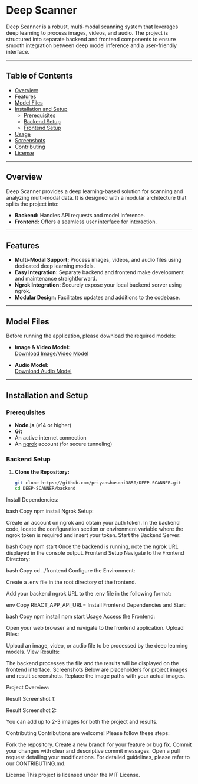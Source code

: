 # Deep Scanner

Deep Scanner is a robust, multi-modal scanning system that leverages deep learning to process images, videos, and audio. The project is structured into separate backend and frontend components to ensure smooth integration between deep model inference and a user-friendly interface.

---

## Table of Contents

- [Overview](#overview)
- [Features](#features)
- [Model Files](#model-files)
- [Installation and Setup](#installation-and-setup)
  - [Prerequisites](#prerequisites)
  - [Backend Setup](#backend-setup)
  - [Frontend Setup](#frontend-setup)
- [Usage](#usage)
- [Screenshots](#screenshots)
- [Contributing](#contributing)
- [License](#license)

---

## Overview

Deep Scanner provides a deep learning-based solution for scanning and analyzing multi-modal data. It is designed with a modular architecture that splits the project into:
- **Backend:** Handles API requests and model inference.
- **Frontend:** Offers a seamless user interface for interaction.

---

## Features

- **Multi-Modal Support:** Process images, videos, and audio files using dedicated deep learning models.
- **Easy Integration:** Separate backend and frontend make development and maintenance straightforward.
- **Ngrok Integration:** Securely expose your local backend server using ngrok.
- **Modular Design:** Facilitates updates and additions to the codebase.

---

## Model Files

Before running the application, please download the required models:

- **Image & Video Model:**  
  [Download Image/Video Model](https://drive.google.com/drive/folders/1_-Q0WuoRPdsWTzhmVfxa5hgM9ic3yL7f?usp=sharing)

- **Audio Model:**  
  [Download Audio Model](https://drive.google.com/drive/folders/13McqGsCUpcVjZ9mIZXcetRTlwA50hxBE?usp=sharing)

---

## Installation and Setup

### Prerequisites

- **Node.js** (v14 or higher)
- **Git**
- An active internet connection
- An [ngrok](https://ngrok.com/) account (for secure tunneling)

### Backend Setup

1. **Clone the Repository:**

   ```bash
   git clone https://github.com/priyanshusoni3850/DEEP-SCANNER.git
   cd DEEP-SCANNER/backend
Install Dependencies:

bash
Copy
npm install
Ngrok Setup:

Create an account on ngrok and obtain your auth token.
In the backend code, locate the configuration section or environment variable where the ngrok token is required and insert your token.
Start the Backend Server:

bash
Copy
npm start
Once the backend is running, note the ngrok URL displayed in the console output.
Frontend Setup
Navigate to the Frontend Directory:

bash
Copy
cd ../frontend
Configure the Environment:

Create a .env file in the root directory of the frontend.

Add your backend ngrok URL to the .env file in the following format:

env
Copy
REACT_APP_API_URL=<your-ngrok-url>
Install Frontend Dependencies and Start:

bash
Copy
npm install
npm start
Usage
Access the Frontend:

Open your web browser and navigate to the frontend application.
Upload Files:

Upload an image, video, or audio file to be processed by the deep learning models.
View Results:

The backend processes the file and the results will be displayed on the frontend interface.
Screenshots
Below are placeholders for project images and result screenshots. Replace the image paths with your actual images.

Project Overview:


Result Screenshot 1:


Result Screenshot 2:


You can add up to 2-3 images for both the project and results.

Contributing
Contributions are welcome! Please follow these steps:

Fork the repository.
Create a new branch for your feature or bug fix.
Commit your changes with clear and descriptive commit messages.
Open a pull request detailing your modifications.
For detailed guidelines, please refer to our CONTRIBUTING.md.

License
This project is licensed under the MIT License.

